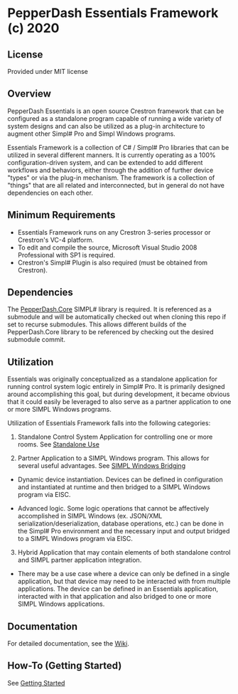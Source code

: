 
# PepperDash Essentials Framework (c) 2020

## License
Provided under MIT license

## Overview
PepperDash Essentials is an open source Crestron framework that can be configured as a standalone program capable of running a wide variety of system designs and can also be utilized as a plug-in architecture to augment other Simpl# Pro and Simpl Windows programs.

Essentials Framework is a collection of C# / Simpl# Pro libraries that can be utilized in several different manners. It is currently operating as a 100% configuration-driven system, and can be extended to add different workflows and behaviors, either through the addition of further device "types" or via the plug-in mechanism. The framework is a collection of "things" that are all related and interconnected, but in general do not have dependencies on each other.

## Minimum Requirements
- Essentials Framework runs on any Crestron 3-series processor or Crestron's VC-4 platform.
- To edit and compile the source, Microsoft Visual Studio 2008 Professional with SP1 is required.
- Crestron's Simpl# Plugin is also required (must be obtained from Crestron).

## Dependencies

The [PepperDash.Core](https://github.com/PepperDash/PepperDashCore) SIMPL# library is required.  It is referenced as a submodule and will be automatically checked out when cloning this repo if set to recurse submodules.  This allows different builds of the PepperDash.Core library to be referenced by checking out the desired submodule commit.

## Utilization
Essentials was originally conceptualized as a standalone application for running control system logic entirely in Simpl# Pro. It is primarily designed around accomplishing this goal, but during development, it became obvious that it could easily be leveraged to also serve as a partner application to one or more SIMPL Windows programs.

Utilization of Essentials Framework falls into the following categories:

1. Standalone Control System Application for controlling one or more rooms. See [Standalone Use](https://github.com/PepperDash/Essentials/wiki/Standalone-Use#standalone-application)

2. Partner Application to a SIMPL Windows program. This allows for several useful advantages. See [SIMPL Windows Bridging](https://github.com/PepperDash/Essentials/wiki/SIMPL-Bridging#simpl-windows-bridging)

- Dynamic device instantiation. Devices can be defined in configuration and instantiated at runtime and then bridged to a SIMPL Windows program via EISC.

- Advanced logic. Some logic operations that cannot be affectively accomplished in SIMPL Windows (ex. JSON/XML serialization/deserialization, database operations, etc.) can be done in the Simpl# Pro environment and the necessary input and output bridged to a SIMPL Windows program via EISC.

3. Hybrid Application that may contain elements of both standalone control and SIMPL partner application integration.
- There may be a use case where a device can only be defined in a single application, but that device may need to be interacted with from multiple applications.  The device can be defined in an Essentials application, interacted with in that application and also bridged to one or more SIMPL Windows applications.

 ## Documentation
 For detailed documentation, see the [Wiki](https://github.com/PepperDash/EssentialsFramework/wiki).

## How-To (Getting Started)

See [Getting Started](https://github.com/PepperDash/Essentials/wiki/Get-started#how-to-get-started)


